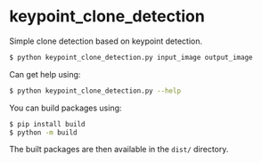 # keypoint_clone_detection

Simple clone detection based on keypoint detection.

```bash
$ python keypoint_clone_detection.py input_image output_image
```

Can get help using:
```bash
$ python keypoint_clone_detection.py --help
```

You can build packages using:

```bash
$ pip install build
$ python -m build
```
The built packages are then available in the `dist/` directory.
